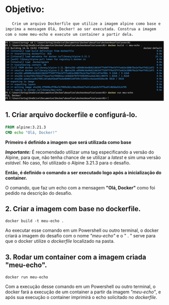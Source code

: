 # Objetivo:

`   Crie um arquivo Dockerfile que utilize a imagem alpine como base e imprima a mensagem Olá, Docker! ao ser executada. Construa a imagem com o nome meu-echo e execute um container a partir dela.`

![visão geral do desafio](/exerc01/visao-geral.png)

## 1. Criar arquivo dockerfile e configurá-lo.

```Dockerfile
FROM alpine:3.21.3
CMD echo "Olá, Docker!"
```

**Primeiro é definido a imagem que será utilizada como base**

**_Importante:_** É recomendado utilizar uma tag especificando a versão do Alpine, para que, não tenha chance de se utilizar a _latest_ e sim uma versão _estável_. No caso, foi utilizado o Alpine 3.21.3 para o desafio.

**Então, é definido o comando a ser executado logo após a inicialização do container.**

O comando, que faz um echo com a mensagem **"Olá, Docker"** como foi pedido na descrição do desafio.

## 2. Criar a imagem com base no dockerfile.

```
docker build -t meu-echo .
```

Ao executar esse comando em um Powershell ou outro terminal, o docker criará a imagem do desafio com o nome _"meu-echo"_ e o " . " serve para que o docker utilize o _dockerfile_ localizado na pasta.

## 3. Rodar um contaíner com a imagem criada "meu-echo".

```
docker run meu-echo
```

Com a execução desse comando em um Powershell ou outro terminal,
o docker fará a execução de um container a partir da imagem _"meu-echo"_, e após sua execução o container imprimirá o echo solicitado no _dockerfile_.
